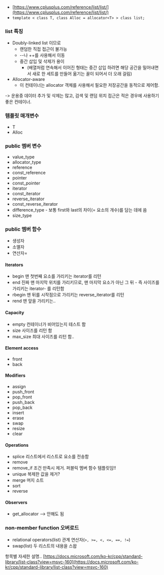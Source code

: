 
- [https://www.cplusplus.com/reference/list/list/](https://www.cplusplus.com/reference/list/list/)
- `template < class T, class Alloc = allocator<T> > class list;`

### list 특징

- Doubly-linked list 이므로
  - 랜덤한 직접 접근이 불가능
  - --나 ++를 사용해서 이동
  - 중간 삽입 및 삭제가 용이
    - (배열처럼 연속해서 이어진 형태는 중간 삽입 하려면 해당 공간을 밀어내면서 새로 한 세트를 만들어 옮기는 꼴이 되어서 더 오래 걸림) 
- Allocator-aware
  - 이 컨테이너는 allocator 객체를 사용해서 필요한 저장공간을 동적으로 제어함.

-> 운용중 데이터 추가 및 삭제는 많고, 검색 및 랜덤 위치 접근은 적은 경우에 사용하기 좋은 컨테이너.

### 템플릿 매개변수
- T
- Alloc

### public 멤버 변수
- value_type
- allocator_type
- reference
- const_reference
- pointer
- const_pointer
- iterator
- const_iterator
- reverse_iterator
- const_reverse_iterator
- difference_type - 보통 first와 last의 차이(= 요소의 개수)를 담는 데에 씀
- size_type

### public 멤버 함수
- 생성자
- 소멸자
- 연산자=

#### Iterators

- begin 맨 첫번째 요소를 가리키는 iterator를 리턴
- end 진짜 맨 마지막 위치를 가리키므로, 맨 마지막 요소가 아닌 그 뒤 - 즉 사이즈를 가리키는 iterator- 를 리턴함
- rbegin 맨 뒤를 시작점으로 가리키는 reverse_iterator를 리턴
- rend 맨 앞을 가리키는..

#### Capacity

- empty 컨테이너가 비어있는지 테스트 함
- size 사이즈를 리턴 함
- max_size 최대 사이즈를 리턴 함..

#### Element access

- front
- back

#### Modifiers
- assign
- push_front
- pop_front
- push_back
- pop_back
- insert
- erase
- swap
- resize
- clear

#### Operations
- splice 리스트에서 리스트로 요소를 전송함
- remove
- remove_if 조건 만족시 제거. 퍼블릭 멤버 함수 템플릿임!!
- unique 복제한 값을 제거?
- merge 머지 소트
- sort
- reverse

#### Observers
- get_allocator  --> 안해도 됨

### non-member function 오버로드

- relational operators(list) 관계 연산자(`>, >=, <, <=, ==, !=`)
- swap(list) 두 리스트의 내용을 스왑

항목별 자세한 설명.. [https://docs.microsoft.com/ko-kr/cpp/standard-library/list-class?view=msvc-160](https://docs.microsoft.com/ko-kr/cpp/standard-library/list-class?view=msvc-160)

